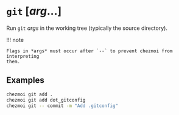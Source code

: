 # `git` [*arg*...]

Run `git` *args* in the working tree (typically the source directory).

!!! note

    Flags in *args* must occur after `--` to prevent chezmoi from interpreting
    them.

## Examples

```sh
chezmoi git add .
chezmoi git add dot_gitconfig
chezmoi git -- commit -m "Add .gitconfig"
```
